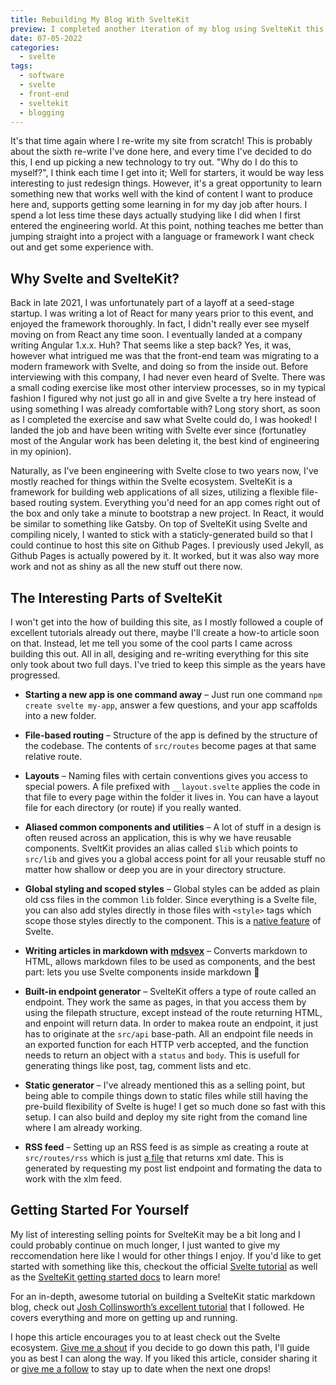 ```yaml
---
title: Rebuilding My Blog With SvelteKit
preview: I completed another iteration of my blog using SvelteKit this time around. Take a look at some of the cool stuff going on with this new framework and why you should consider checking it out too!
date: 07-05-2022
categories:
  - svelte
tags:
  - software
  - svelte
  - front-end
  - sveltekit
  - blogging
---
```


It's that time again where I re-write my site from scratch! This is probably about the sixth re-write I've done here, and every time I've decided to do this, I end up picking a new technology to try out. "Why do I do this to myself?", I think each time I get into it; Well for starters, it would be way less interesting to just redesign things. However, it's a great opportunity to learn something new that works well with the kind of content I want to produce here and, supports getting some learning in for my day job after hours. I spend a lot less time these days actually studying like I did when I first entered the engineering world. At this point, nothing teaches me better than jumping straight into a project with a language or framework I want check out and get some experience with.

## Why Svelte and SvelteKit?

Back in late 2021, I was unfortunately part of a layoff at a seed-stage startup. I was writing a lot of React for many years prior to this event, and enjoyed the framework thoroughly. In fact, I didn't really ever see myself moving on from React any time soon. I eventually landed at a company writing Angular 1.x.x. Huh? That seems like a step back? Yes, it was, however what intrigued me was that the front-end team was migrating to a modern framework with Svelte, and doing so from the inside out. Before interviewing with this company, I had never even heard of Svelte. There was a small coding exercise like most other interview processes, so in my typical fashion I figured why not just go all in and give Svelte a try here instead of using something I was already comfortable with? Long story short, as soon as I completed the exercise and saw what Svelte could do, I was hooked! I landed the job and have been writing with Svelte ever since (fortunatley most of the Angular work has been deleting it, the best kind of engineering in my opinion).

Naturally, as I've been engineering with Svelte close to two years now, I've mostly reached for things within the Svelte ecosystem. SvelteKit is a framework for building web applications of all sizes, utilizing a flexible file-based routing system. Everything you'd need for an app comes right out of the box and only take a minute to bootstrap a new project. In React, it would be similar to something like Gatsby. On top of SvelteKit using Svelte and compiling nicely, I wanted to stick with a staticly-generated build so that I could continue to host this site on Github Pages. I previously used Jekyll, as Github Pages is actually powered by it. It worked, but it was also way more work and not as shiny as all the new stuff out there now.

## The Interesting Parts of SvelteKit

I won't get into the how of building this site, as I mostly followed a couple of excellent tutorials already out there, maybe I'll create a how-to article soon on that. Instead, let me tell you some of the cool parts I came across building this out. All in all, desiging and re-writing everything for this site only took about two full days. I've tried to keep this simple as the years have progressed.

- **Starting a new app is one command away** – Just run one command `npm create svelte my-app`, answer a few questions, and your app scaffolds into a new folder.

- **File-based routing** – Structure of the app is defined by the structure of the codebase. The contents of `src/routes` become pages at that same relative route.

- **Layouts** – Naming files with certain conventions gives you access to special powers. A file prefixed with `__layout.svelte` applies the code in that file to every page within the folder it lives in. You can have a layout file for each directory (or route) if you really wanted.

- **Aliased common components and utilities** – A lot of stuff in a design is often reused across an application, this is why we have reusable components. SveltKit provides an alias called `$lib` which points to `src/lib` and gives you a global access point for all your reusable stuff no matter how shallow or deep you are in your directory structure.

- **Global styling and scoped styles** – Global styles can be added as plain old css files in the common `lib` folder. Since everything is a Svelte file, you can also add styles directly in those files with `<style>` tags which scope those styles directly to the component. This is a [native feature](https://svelte.dev/tutorial/styling) of Svelte.

- **Writing articles in markdown with [mdsvex](https://mdsvex.pngwn.io/)** – Converts markdown to HTML, allows markdown files to be used as components, and the best part: lets you use Svelte components inside markdown 🤯

- **Built-in endpoint generator** – SvelteKit offers a type of route called an endpoint. They work the same as pages, in that you access them by using the filepath structure, except instead of the route returning HTML, and enpoint will return data. In order to makea route an endpoint, it just has to originate at the `src/api` base-path. All an endpoint file needs in an exported function for each HTTP verb accepted, and the function needs to return an object with a `status` and `body`. This is usefull for generating things like post, tag, comment lists and etc.

- **Static generator** – I've already mentioned this as a selling point, but being able to compile things down to static files while still having the pre-build flexibility of Svelte is huge! I get so much done so fast with this setup. I can also build and deploy my site right from the comand line where I am already working.

- **RSS feed** – Setting up an RSS feed is as simple as creating a route at `src/routes/rss` which is just [a file](https://github.com/austinknight/personal-blog/blob/master/src/routes/rss.xlm.js) that returns xml date. This is generated by requesting my post list endpoint and formating the data to work with the xlm feed.

## Getting Started For Yourself

My list of interesting selling points for SvelteKit may be a bit long and I could probably continue on much longer, I just wanted to give my reccomendation here like I would for other things I enjoy. If you'd like to get started with something like this, checkout the official [Svelte tutorial](https://svelte.dev/tutorial/basics) as well as the [SvelteKit getting started docs](https://kit.svelte.dev/docs/introduction) to learn more!

For an in-depth, awesome tutorial on building a SvelteKit static markdown blog, check out [Josh Collinsworth’s excellent tutorial]() that I followed. He covers everything and more on getting up and running.

I hope this article encourages you to at least check out the Svelte ecosystem. [Give me a shout](https://twitter.com/austinknight) if you decide to go down this path, I'll guide you as best I can along the way. If you liked this article, consider sharing it or [give me a follow](https://twitter.com/austinknight) to stay up to date when the next one drops!
